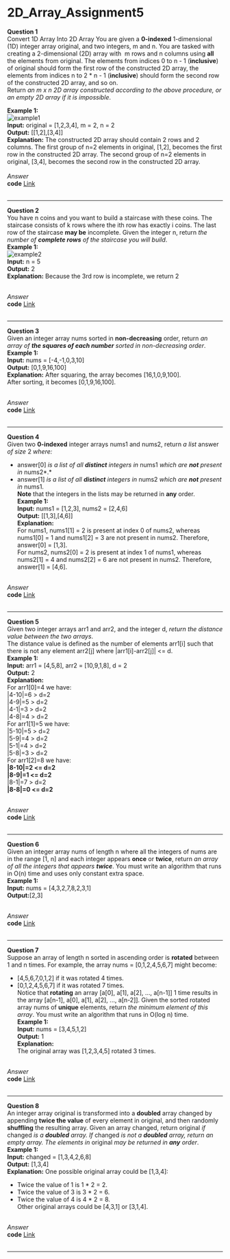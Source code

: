 # 2D_Array_Assignment5
**Question 1**<br>
Convert 1D Array Into 2D Array You are given a **0-indexed** 1-dimensional (1D) integer array original, and two integers, m and n. You are tasked with creating a 2-dimensional (2D) array with  m rows and n columns using **all** the elements from original.
The elements from indices 0 to n - 1 (**inclusive**) of original should form the first row of the constructed 2D array, the elements from indices n to 2 * n - 1 (**inclusive**) should form the second row of the constructed 2D array, and so on.<br>
Return *an m x n 2D array constructed according to the above procedure, or an empty 2D array if it is impossible*.<br>

**Example 1:**<br>
![example1]()<br>
**Input:** original = [1,2,3,4], m = 2, n = 2<br>
**Output:** [[1,2],[3,4]]<br>
**Explanation:** The constructed 2D array should contain 2 rows and 2 columns.
The first group of n=2 elements in original, [1,2], becomes the first row in the constructed 2D array.
The second group of n=2 elements in original, [3,4], becomes the second row in the constructed 2D array.<br><br>
*Answer*<br>
**code** [Link]()<br><br>
*********************************************************************************************************************************************
**Question 2**<br>
You have n coins and you want to build a staircase with these coins. The staircase consists of k rows where the ith row has exactly i coins. The last row of the staircase **may be** incomplete.
Given the integer n, return *the number of **complete rows** of the staircase you will build*.<br>
**Example 1:**<br>
![example2]()<br>
**Input:** n = 5<br>
**Output:** 2<br>
**Explanation:** Because the 3rd row is incomplete, we return 2<br><br>

*Answer*<br>
**code** [Link]()<br><br>
*********************************************************************************************************************************************
**Question 3**<br>
Given an integer array nums sorted in **non-decreasing** order, return *an array of **the squares of each number** sorted in non-decreasing order*.<br>
**Example 1:**<br>
**Input:** nums = [-4,-1,0,3,10]<br>
**Output:** [0,1,9,16,100]<br>
**Explanation:** After squaring, the array becomes [16,1,0,9,100].<br>
After sorting, it becomes [0,1,9,16,100].<br><br>

*Answer*<br>
**code** [Link]()<br><br>
*********************************************************************************************************************************************
**Question 4**<br>
Given two **0-indexed** integer arrays nums1 and nums2, return *a list* answer *of size* 2 *where:*<br>
- answer[0] *is a list of all **distinct** integers in* nums1 *which are **not** present in* nums2*.*<br>
- answer[1] *is a list of all **distinct** integers in* nums2 *which are **not** present in* nums1.<br>
**Note** that the integers in the lists may be returned in **any** order.<br>
**Example 1:**<br>
**Input:** nums1 = [1,2,3], nums2 = [2,4,6]<br>
**Output:** [[1,3],[4,6]]<br>
**Explanation:**<br>
For nums1, nums1[1] = 2 is present at index 0 of nums2, whereas nums1[0] = 1 and nums1[2] = 3 are not present in nums2. Therefore, answer[0] = [1,3].<br>
For nums2, nums2[0] = 2 is present at index 1 of nums1, whereas nums2[1] = 4 and nums2[2] = 6 are not present in nums2. Therefore, answer[1] = [4,6].<br><br>


*Answer*<br>
**code** [Link]()<br><br>
*********************************************************************************************************************************************
**Question 5**<br>
Given two integer arrays arr1 and arr2, and the integer d, *return the distance value between the two arrays*.<br>
The distance value is defined as the number of elements arr1[i] such that there is not any element arr2[j] where |arr1[i]-arr2[j]| <= d.<br>
**Example 1:**<br>
**Input:** arr1 = [4,5,8], arr2 = [10,9,1,8], d = 2<br>
**Output:** 2<br>
**Explanation:**<br>
For arr1[0]=4 we have:<br>
|4-10|=6 > d=2<br>
|4-9|=5 > d=2<br>
|4-1|=3 > d=2<br>
|4-8|=4 > d=2<br>
For arr1[1]=5 we have:<br>
|5-10|=5 > d=2<br>
|5-9|=4 > d=2<br>
|5-1|=4 > d=2<br>
|5-8|=3 > d=2<br>
For arr1[2]=8 we have:<br>
**|8-10|=2 <= d=2**<br>
**|8-9|=1 <= d=2**<br>
|8-1|=7 > d=2<br>
**|8-8|=0 <= d=2**<br><br>

*Answer*<br>
**code** [Link]()<br><br>
*********************************************************************************************************************************************
**Question 6**<br>
Given an integer array nums of length n where all the integers of nums are in the range [1, n] and each integer appears **once** or **twice**, return *an array of all the integers that appears **twice***.
You must write an algorithm that runs in O(n) time and uses only constant extra space.<br>
**Example 1:**<br>
**Input:** nums = [4,3,2,7,8,2,3,1]<br>
**Output:**[2,3]<br><br>

*Answer*<br>
**code** [Link]()<br><br>
*********************************************************************************************************************************************
**Question 7**<br>
Suppose an array of length n sorted in ascending order is **rotated** between 1 and n times. For example, the array nums = [0,1,2,4,5,6,7] might become:<br>
- [4,5,6,7,0,1,2] if it was rotated 4 times.<br>
- [0,1,2,4,5,6,7] if it was rotated 7 times.<br>
Notice that **rotating** an array [a[0], a[1], a[2], ..., a[n-1]] 1 time results in the array [a[n-1], a[0], a[1], a[2], ..., a[n-2]].
Given the sorted rotated array nums of **unique** elements, return *the minimum element of this array*.
You must write an algorithm that runs in O(log n) time.<br>
**Example 1:**<br>
**Input:** nums = [3,4,5,1,2]<br>
**Output:** 1<br>
**Explanation:**<br>
The original array was [1,2,3,4,5] rotated 3 times.<br><br>

*Answer*<br>
**code** [Link]()<br><br>
*********************************************************************************************************************************************
**Question 8**<br>
An integer array original is transformed into a **doubled** array changed by appending **twice the value** of every element in original, and then randomly **shuffling** the resulting array.
Given an array changed, return original *if* changed *is a **doubled** array. If* changed *is not a **doubled** array, return an empty array. The elements in* original *may be returned in **any** order*.<br>
**Example 1:**<br>
**Input:** changed = [1,3,4,2,6,8]<br>
**Output:** [1,3,4]<br>
**Explanation:** One possible original array could be [1,3,4]:<br>
- Twice the value of 1 is 1 * 2 = 2.<br>
- Twice the value of 3 is 3 * 2 = 6.<br>
- Twice the value of 4 is 4 * 2 = 8.<br>
Other original arrays could be [4,3,1] or [3,1,4].<br><br>


*Answer*<br>
**code** [Link]()<br><br>
*********************************************************************************************************************************************

